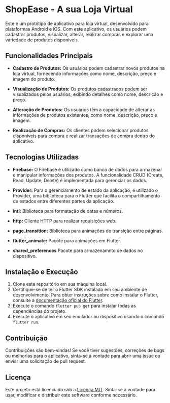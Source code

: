 # ShopEase - A sua Loja Virtual

Este é um protótipo de aplicativo para loja virtual, desenvolvido para plataformas Android e iOS. Com este aplicativo, os usuários podem cadastrar produtos, visualizar, alterar, realizar compras e explorar uma variedade de produtos disponíveis.

## Funcionalidades Principais

- **Cadastro de Produtos:** Os usuários podem cadastrar novos produtos na loja virtual, fornecendo informações como nome, descrição, preço e imagem do produto.

- **Visualização de Produtos:** Os produtos cadastrados podem ser visualizados pelos usuários, exibindo detalhes como nome, descrição e preço.

- **Alteração de Produtos:** Os usuários têm a capacidade de alterar as informações de produtos existentes, como nome, descrição, preço e imagem.

- **Realização de Compras:** Os clientes podem selecionar produtos disponíveis para compra e realizar transações de compra dentro do aplicativo.

## Tecnologias Utilizadas

- **Firebase:** O Firebase é utilizado como banco de dados para armazenar e manipular informações dos produtos. A funcionalidade CRUD (Create, Read, Update, Delete) é implementada para gerenciar os dados.

- **Provider:** Para o gerenciamento de estado da aplicação, é utilizado o Provider, uma biblioteca para o Flutter que facilita o compartilhamento de estados entre diferentes partes da aplicação.

- **intl:** Biblioteca para formatação de datas e números.

- **http:** Cliente HTTP para realizar requisições web.

- **page_transition:** Biblioteca para animações de transição entre páginas.

- **flutter_animate:** Pacote para animações em Flutter.

- **shared_preferences** Pacote para armazenamnto de dados no dispositivo.

## Instalação e Execução

1. Clone este repositório em sua máquina local.
2. Certifique-se de ter o Flutter SDK instalado em seu ambiente de desenvolvimento. Para obter instruções sobre como instalar o Flutter, consulte a [documentação oficial do Flutter](https://flutter.dev/docs/get-started/install).
3. Execute o comando `flutter pub get` para instalar todas as dependências do projeto.
4. Execute o aplicativo em seu emulador ou dispositivo usando o comando `flutter run`.

## Contribuição

Contribuições são bem-vindas! Se você tiver sugestões, correções de bugs ou melhorias para o aplicativo, sinta-se à vontade para abrir uma issue ou enviar uma solicitação de pull request.

## Licença

Este projeto está licenciado sob a [Licença MIT](LICENSE). Sinta-se à vontade para usar, modificar e distribuir este software conforme necessário.
